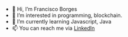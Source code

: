 - 👋 Hi, I’m Francisco Borges
- 👀 I’m interested in programming, blockchain.
- 🌱 I’m currently learning Javascript, Java
- 📫 You can reach me via [LinkedIn](https://www.linkedin.com/in/francisco-borges-29abaa1a5/)

<!---
Franciscoborges2002/Franciscoborges2002 is a ✨ special ✨ repository because its `README.md` (this file) appears on your GitHub profile.
You can click the Preview link to take a look at your changes.
--->

